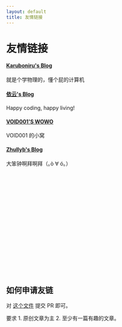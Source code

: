 ```yaml
---
layout: default
title: 友情链接
---
```


友情链接
============

#### [Karuboniru's Blog](https://yanqiyu.info)

就是个学物理的，懂个屁的计算机  

#### [依云's Blog](https://blog.lilydjwg.me/)  
Happy coding, happy living!  
#### [VOID001'S WOWO](https://void-shana.moe)
VOID001 的小窝  

#### [Zhullyb's Blog](https://blog.zhullyb.top/)  
大笨钟啊拜啊拜（｡ò ∀ ó｡）




<br/><br/><br/><br/><br/><br/><br/><br/><br/><br/><br/><br/><br/><br/><br/><br/>

如何申请友链
--------
对 [这个文件](https://github.com/Endle/endle.github.io/blob/master/links/index.md) 提交 PR 即可。

要求 1. 原创文章为主 2. 至少有一篇有趣的文章。



